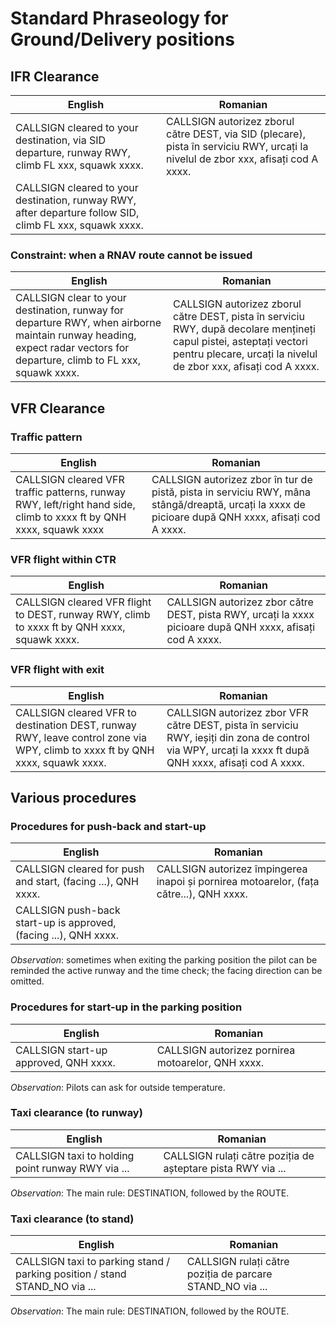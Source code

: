 # Standard Phraseology for Ground/Delivery positions

## IFR Clearance

| English | Romanian |
| ------- | -------- |
| CALLSIGN cleared to your destination, via SID departure, runway RWY, climb FL xxx, squawk xxxx.      | CALLSIGN autorizez zborul către DEST, via SID (plecare), pista în serviciu RWY, urcați la nivelul de zbor xxx, afisați cod A xxxx. |
| CALLSIGN cleared to your destination, runway RWY, after departure follow SID, climb FL xxx, squawk xxxx. | |

### Constraint: when a RNAV route cannot be issued

| English | Romanian |
| ------- | -------- |
| CALLSIGN clear to your destination, runway for departure RWY, when airborne maintain runway heading, expect radar vectors for departure, climb to FL xxx, squawk xxxx. | CALLSIGN autorizez zborul către DEST, pista în serviciu RWY, după decolare mențineți capul pistei, asteptați vectori pentru plecare, urcați la nivelul de zbor xxx, afisați cod A xxxx. |

## VFR Clearance

### Traffic pattern

| English | Romanian |
| ------- | -------- |
| CALLSIGN cleared VFR traffic patterns, runway RWY, left/right hand side, climb to xxxx ft by QNH xxxx, squawk xxxx | CALLSIGN autorizez zbor în tur de pistă, pista in serviciu RWY, mâna stângă/dreaptă, urcați la xxxx de picioare după QNH xxxx, afisați cod A xxxx. |

### VFR flight within CTR

| English | Romanian |
| ------- | -------- |
| CALLSIGN cleared VFR flight to DEST, runway RWY, climb to xxxx ft by QNH xxxx, squawk xxxx. | CALLSIGN autorizez zbor către DEST, pista RWY, urcați la xxxx picioare după QNH xxxx, afisați cod A xxxx. |

### VFR flight with exit

| English | Romanian |
| ------- | -------- |
| CALLSIGN cleared VFR to destination DEST, runway RWY, leave control zone via WPY, climb to xxxx ft by QNH xxxx, squawk xxxx. | CALLSIGN autorizez zbor VFR către DEST, pista în serviciu RWY, ieșiți din zona de control via WPY, urcați la xxxx ft după QNH xxxx, afisați cod A xxxx. |

## Various procedures

### Procedures for push-back and start-up

| English | Romanian |
| ------- | -------- |
| CALLSIGN cleared for push and start, (facing ...), QNH xxxx. | CALLSIGN autorizez împingerea inapoi și pornirea motoarelor, (fața către...), QNH xxxx. |
| CALLSIGN push-back start-up is approved, (facing ...), QNH xxxx. | |

*Observation*: sometimes when exiting the parking position the pilot can be reminded the active runway and the time check; the facing direction can be omitted.

### Procedures for start-up in the parking position

| English | Romanian |
| ------- | -------- |
| CALLSIGN start-up approved, QNH xxxx. | CALLSIGN autorizez pornirea motoarelor, QNH xxxx. |

*Observation*: Pilots can ask for outside temperature.

### Taxi clearance (to runway) 

| English | Romanian |
| ------- | -------- |
| CALLSIGN taxi to holding point runway RWY via ... | CALLSIGN rulați către poziția de așteptare pista RWY via ... |

*Observation*: The main rule: DESTINATION, followed by the ROUTE.

### Taxi clearance (to stand)

| English | Romanian |
| ------- | -------- |
| CALLSIGN taxi to parking stand / parking position / stand STAND_NO via ... | CALLSIGN rulați către poziția de parcare STAND_NO via ... |

*Observation*: The main rule: DESTINATION, followed by the ROUTE.